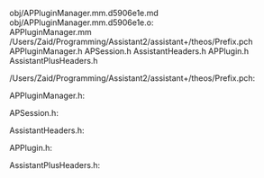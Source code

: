obj/APPluginManager.mm.d5906e1e.md obj/APPluginManager.mm.d5906e1e.o: \
  APPluginManager.mm \
  /Users/Zaid/Programming/Assistant2/assistant+/theos/Prefix.pch \
  APPluginManager.h APSession.h AssistantHeaders.h APPlugin.h \
  AssistantPlusHeaders.h

/Users/Zaid/Programming/Assistant2/assistant+/theos/Prefix.pch:

APPluginManager.h:

APSession.h:

AssistantHeaders.h:

APPlugin.h:

AssistantPlusHeaders.h:
